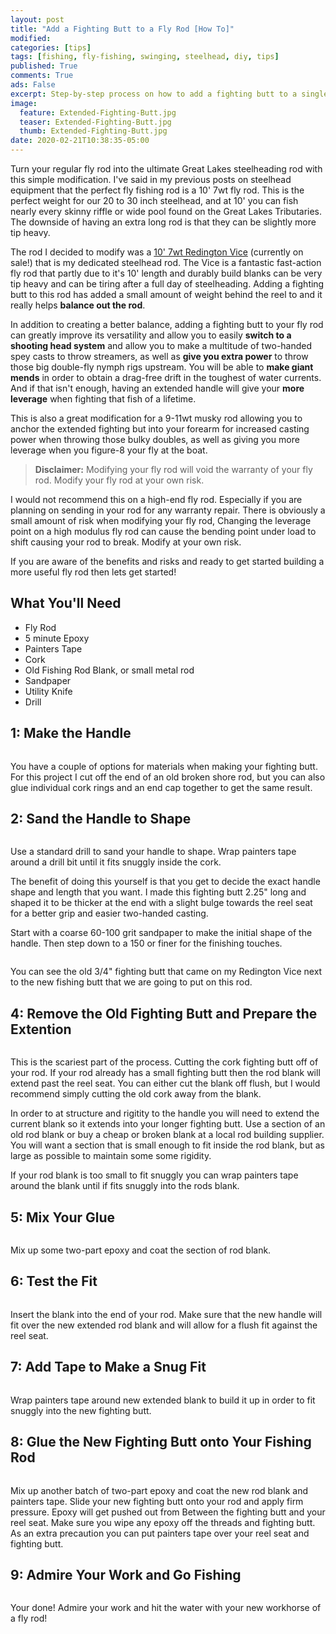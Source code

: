 ```yaml
---
layout: post
title: "Add a Fighting Butt to a Fly Rod [How To]"
modified:
categories: [tips]
tags: [fishing, fly-fishing, swinging, steelhead, diy, tips]
published: True
comments: True
ads: False
excerpt: Step-by-step process on how to add a fighting butt to a single-handed fly rod.
image:
  feature: Extended-Fighting-Butt.jpg
  teaser: Extended-Fighting-Butt.jpg
  thumb: Extended-Fighting-Butt.jpg
date: 2020-02-21T10:38:35-05:00
---
```


Turn your regular fly rod into the ultimate Great Lakes steelheading rod with this simple modification. I've said in my previous posts on steelhead equipment that the perfect fly fishing rod is a 10' 7wt fly rod. This is the perfect weight for our 20 to 30 inch steelhead, and at 10' you can fish nearly every skinny riffle or wide pool found on the Great Lakes Tributaries. The downside of having an extra long rod is that they can be slightly more tip heavy.

The rod I decided to modify was a <a rel="noreferrer" target="_blank" title="Purchase a Redington Vice from Amazon" href="https://amzn.to/3bWUHLR">10' 7wt Redington Vice</a> (currently on sale!) that is my dedicated steelhead rod. The Vice is a fantastic fast-action fly rod that partly due to it's 10' length and durably build blanks can be very tip heavy and can be tiring after a full day of steelheading. Adding a fighting butt to this rod has added a small amount of weight behind the reel to and it really helps **balance out the rod**.

In addition to creating a better balance, adding a fighting butt to your fly rod can greatly improve its versatility and  allow you to easily **switch to a shooting head system** and allow you to make a multitude of two-handed spey casts to throw streamers, as well as **give you extra power** to throw those big double-fly nymph rigs upstream. You will be able to **make giant mends** in order to obtain a drag-free drift in the toughest of water currents. And if that isn't enough, having an extended handle will give your **more leverage** when fighting that fish of a lifetime.

This is also a great modification for a 9-11wt musky rod allowing you to anchor the extended fighting but into your forearm for increased casting power when throwing those bulky doubles, as well as giving you more leverage when you figure-8 your fly at the boat.

> **Disclaimer:** Modifying your fly rod will void the warranty of your fly rod. Modify your fly rod at your own risk.

I would not recommend this on a high-end fly rod. Especially if you are planning on sending in your rod for any warranty repair. There is obviously a small amount of risk when modifying your fly rod, Changing the leverage point on a high modulus fly rod can cause the bending point under load to shift causing your rod to break. Modify at your own risk.

If you are aware of the benefits and risks and ready to get started building a more useful fly rod then lets get started!

## What You'll Need

  * Fly Rod
  * 5 minute Epoxy
  * Painters Tape
  * Cork
  * Old Fishing Rod Blank, or small metal rod
  * Sandpaper
  * Utility Knife
  * Drill

## 1: Make the Handle

<figure>
<img title="Old Fishing rod used to build the new fighting butt" src="/images/Fighting_Butt_1.jpg" alt="">
</figure>

You have a couple of options for materials when making your fighting butt. For this project I cut off the end of an old broken shore rod, but you can also glue individual cork rings and an end cap together to get the same result.

## 2: Sand the Handle to Shape

<figure>
<img title="Sanding the Handle" src="/images/Fighting_Butt_3.jpg" alt="">
</figure>

Use a standard drill to sand your handle to shape. Wrap painters tape around a drill bit until it fits snuggly inside the cork.

The benefit of doing this yourself is that you get to decide the exact handle shape and length that you want. I made this fighting butt 2.25" long and shaped it to be thicker at the end with a slight bulge towards the reel seat for a better grip and easier two-handed casting.

Start with a coarse 60-100 grit sandpaper to make the initial shape of the handle. Then step down to a 150 or finer for the finishing touches.

<!-- <figure>
<img title="Sanding the Cork" src="/images/sanding-cork.jpg" alt="">
</figure> -->

<!-- <figure>
<img title="Old vs New Fighting Butt" src="/images/Fighting_Butt_2.jpg" alt="">
</figure> -->


<!-- ## 3: Remove the Old Fighting Butt -->

<figure>
<img title="Cut off the old Fighting Butt" src="/images/Fighting_Butt_4.jpg" alt="">
</figure>

You can see the old 3/4" fighting butt that came on my Redington Vice next to the new fishing butt that we are going to put on this rod.

## 4: Remove the Old Fighting Butt and Prepare the Extention

<figure>
<img title="Fitting the Rod Blank Extention" src="/images/Fighting_Butt_5.jpg" alt="">
</figure>

This is the scariest part of the process. Cutting the cork fighting butt off of your rod. If your rod already has a small fighting butt then the rod blank will extend past the reel seat. You can either cut the blank off flush, but I would recommend simply cutting the old cork away from the blank.

In order to at structure and rigitity to the handle you will need to extend the current blank so it extends into your longer fighting butt. Use a section of an old rod blank or buy a cheap or broken blank at a local rod building supplier. You will want a section that is small enough to fit inside the rod blank, but as large as possible to maintain some some rigidity.

If your rod blank is too small to fit snuggly you can wrap painters tape around the blank until if fits snuggly into the rods blank.

## 5: Mix Your Glue

<figure>
<img title="Mix Two-Part Epoxy" src="/images/Fighting_Butt_8.jpg" alt="">
</figure>

Mix up some two-part epoxy and coat the section of rod blank.

## 6: Test the Fit

<figure>
<img title="Insert New Rod Blank Extention" src="/images/Fighting_Butt_6.jpg" alt="">
</figure>

Insert the blank into the end of your rod. Make sure that the new handle will fit over the new extended rod blank and will allow for a flush fit against the reel seat.

## 7: Add Tape to Make a Snug Fit

<figure>
<img title="Add Tape To The Extended Rod Blank" src="/images/Fighting_Butt_9.jpg" alt="">
</figure>

Wrap painters tape around new extended blank to build it up in order to fit snuggly into the new fighting butt.

## 8: Glue the New Fighting Butt onto Your Fishing Rod

<figure>
<img title="Glue New Fighting Butt onto your Fishing Rod" src="/images/Fighting_Butt_10.jpg" alt="">
</figure>

Mix up another batch of two-part epoxy and coat the new rod blank and painters tape. Slide your new fighting butt onto your rod and apply firm pressure. Epoxy will get pushed out from Between the fighting butt and your reel seat. Make sure you wipe any epoxy off the threads and fighting butt. As an extra precaution you can put painters tape over your reel seat and fighting butt.

## 9: Admire Your Work and Go Fishing

<figure>
<img title="Extended Fishing Rod Fighting Butt" src="/images/Extended-Fighting-Butt.jpg" alt="">
</figure>

Your done! Admire your work and hit the water with your new workhorse of a fly rod!
